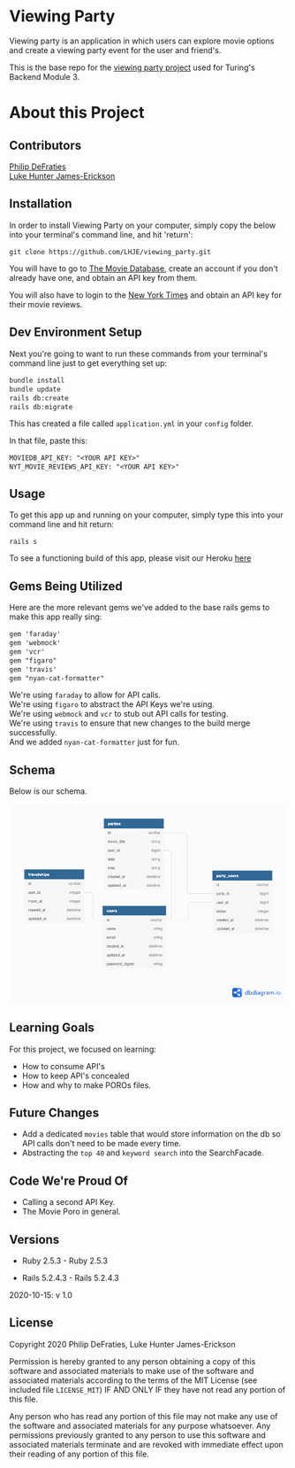 # Viewing Party
Viewing party is an application in which users can explore movie options and create a viewing party event for the user and friend's.

This is the base repo for the [viewing party project](https://backend.turing.io/module3/projects/viewing_party) used for Turing's Backend Module 3.

# About this Project  

## Contributors
[Philip DeFraties](https://github.com/PhilipDeFraties)  
[Luke Hunter James-Erickson](https://github.com/LHJE/)

## Installation
In order to install Viewing Party on your computer, simply copy the below into your terminal's command line, and hit 'return':

```
git clone https://github.com/LHJE/viewing_party.git
```

You will have to go to [The Movie Database](https://www.themoviedb.org/login), create an account if you don't already have one, and obtain an API key from them.  

You will also have to login to the [New York Times](https://developer.nytimes.com/accounts/login) and obtain an API key for their movie reviews.

## Dev Environment Setup
Next you're going to want to run these commands from your terminal's command line just to get everything set up:

```
bundle install
bundle update
rails db:create
rails db:migrate
```

This has created a file called `application.yml` in your `config` folder.

In that file, paste this:

```
MOVIEDB_API_KEY: "<YOUR API KEY>"
NYT_MOVIE_REVIEWS_API_KEY: "<YOUR API KEY>"
```  

## Usage
To get this app up and running on your computer, simply type this into your command line and hit return:

```
rails s
```

To see a functioning build of this app, please visit our Heroku [here](https://boiling-hamlet-64107.herokuapp.com/)

## Gems Being Utilized
Here are the more relevant gems we've added to the base rails gems to make this app really sing:

```
gem 'faraday'
gem 'webmock'
gem 'vcr'
gem "figaro"
gem 'travis'
gem "nyan-cat-formatter"
```  

We're using `faraday` to allow for API calls.  
We're using `figaro` to abstract the API Keys we're using.  
We're using `webmock` and `vcr`  to stub out API calls for testing.  
We're using `travis` to ensure that new changes to the build merge successfully.  
And we added `nyan-cat-formatter` just for fun.

## Schema
Below is our schema.

![our schema](/viewing_party_schema.png)

## Learning Goals
For this project, we focused on learning:
 - How to consume API's  
 - How to keep API's concealed  
 - How and why to make POROs files.

## Future Changes
- Add a dedicated `movies` table that would store information on the db so API calls don't need to be made every time.  
- Abstracting the `top 40` and `keyword search` into the SearchFacade.  

## Code We're Proud Of
- Calling a second API Key.  
- The Movie Poro in general.

## Versions

- Ruby 2.5.3	- Ruby 2.5.3

- Rails 5.2.4.3	- Rails 5.2.4.3

2020-10-15: v 1.0

## License
Copyright 2020 Philip DeFraties, Luke Hunter James-Erickson

Permission is hereby granted to any person obtaining a copy of this software and associated materials to make use of the software and associated materials according to the terms of the MIT License (see included file `LICENSE_MIT`) IF AND ONLY IF they have not read any portion of this file.

Any person who has read any portion of this file may not make any use of the software and associated materials for any purpose whatsoever. Any permissions previously granted to any person to use this software and associated materials terminate and are revoked with immediate effect upon their reading of any portion of this file.

